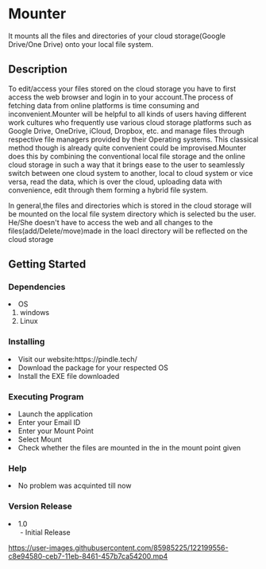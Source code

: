 # Mounter
It mounts all the files and directories of your cloud storage(Google Drive/One Drive) onto your local file system. 

## Description
To edit/access your files stored on the cloud storage you have to first access the web browser and login in to your account.The process of fetching data from online platforms is time consuming and inconvenient.Mounter will be helpful to all kinds of users having different work cultures who frequently use various cloud storage platforms such as Google Drive, OneDrive, iCloud, Dropbox, etc. and manage files through respective file managers provided by their Operating systems. This classical method though is already quite convenient could be improvised.Mounter does this by combining the conventional local file storage and the online cloud storage in such a way that it brings ease to the user to seamlessly switch between one cloud system to another, local to cloud system or vice versa, read the data, which is over the cloud, uploading data with convenience, edit through them forming a hybrid file system.

In general,the files and directories which is stored in the cloud storage will be mounted on the local file system directory which is selected bu the user. He/She doesn't have to access the web and all changes to the files(add/Delete/move)made in the loacl directory will be reflected on the cloud storage

## Getting Started
### Dependencies
<li>OS
<ol>
<li>windows</li>
<li>Linux</li>
</ol>
</li>

### Installing
<li>Visit our website:https://pindle.tech/</li>
<li>Download the package for your respected OS</li>
<li>Install the EXE file downloaded</li>

### Executing Program
<li>Launch the application</li>
<li>Enter your Email ID</li>
<li>Enter your Mount Point</li>
<li>Select Mount</li>
<li>Check whether the files are mounted in the in the mount point given</li>

### Help
<li>No problem was acquinted till now</li>

### Version Release
<li>1.0
<ol>
- Initial Release
</ol>
</li>

https://user-images.githubusercontent.com/85985225/122199556-c8e94580-ceb7-11eb-8461-457b7ca54200.mp4
